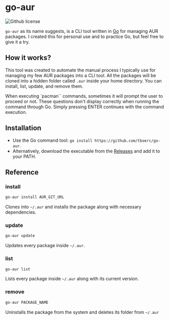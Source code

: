 # go-aur

![Github license](https://img.shields.io/github/license/tboerc/go-aur)

`go-aur` as its name suggests, is a CLI tool written in [Go](https://golang.org/) for managing AUR packages. I created this for personal use and to practice Go, but feel free to give it a try.

## How it works?

This tool was created to automate the manual process I typically use for managing my few AUR packages into a CLI tool. All the packages will be cloned into a hidden folder called `.aur` inside your home directory. You can install, list, update, and remove them.

When executing `pacman`` commands, sometimes it will prompt the user to proceed or not. These questions don't display correctly when running the command through Go. Simply pressing ENTER continues with the command execution.

## Installation

- Use the Go command tool: `go install https://github.com/tboerc/go-aur`.
- Alternatively, download the executable from the [Releases](https://github.com/tboerc/go-aur/releases) and add it to your PATH.

## Reference

### install

```bash
go-aur install AUR_GIT_URL
```

Clones into `~/.aur` and installs the package along with necessary dependencies.

### update

```bash
go-aur update
```

Updates every package inside `~/.aur`.

### list

```bash
go-aur list
```

Lists every package inside `~/.aur` along with its current version.


### remove

```bash
go-aur PACKAGE_NAME
```

Uninstalls the package from the system and deletes its folder from `~/.aur`